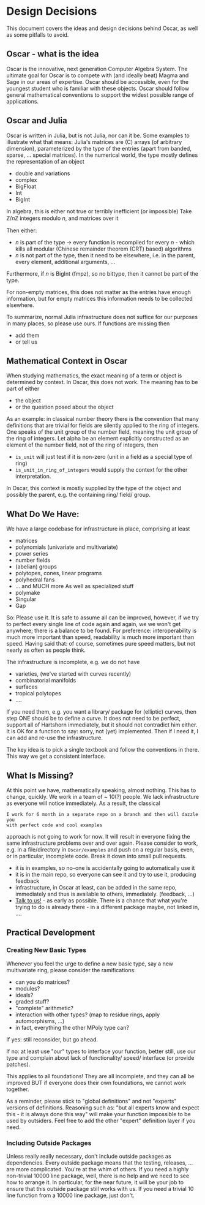 # Design Decisions
This document covers the ideas and design decisions behind Oscar, as well as
some pitfalls to avoid.


## Oscar - what is the idea
Oscar is the innovative, next generation Computer Algebra System. The ultimate
goal for Oscar is to compete with (and ideally beat) Magma and Sage in our
areas of expertise. Oscar should be accessible, even for the youngest student
who is familiar with these objects. Oscar should follow general mathematical
conventions to support the widest possible range of applications.

## Oscar and Julia

Oscar is written in Julia, but is not Julia, nor can it be. 
Some examples to illustrate what that means:
Julia's matrices are (C) arrays (of arbitrary dimension), parameterized by
the type of the entries (apart from banded, sparse, ... special matrices).
In the numerical world, the type mostly defines the representation of an object
- double and variations
- complex
- BigFloat
- Int
- BigInt

In algebra, this is either not true or terribly inefficient (or impossible)
Take $\mathbb{Z}/n\mathbb{Z}$ integers modulo $n$, and matrices over it
   
Then either:
-  $n$ is part of the type -> every function is recompiled for every $n$ -
  which kills all modular (Chinese remainder theorem  (CRT) based)
  algorithms
-  $n$ is not part of the type, then it need to be elsewhere, i.e. in the
  parent, every element, additional arguments, ...

Furthermore, if $n$ is BigInt (fmpz), so no bittype, then it cannot be part of
the type.

For non-empty matrices, this does not matter as the entries have enough
information, but for empty matrices this information needs to be collected
elsewhere.

To summarize, normal Julia infrastructure does not suffice for our purposes in
many places, so please use ours. If functions are missing then
- add them
- or tell us

## Mathematical Context in Oscar

When studying mathematics, the exact meaning of a term or object is determined
by context. In Oscar, this does not work. The meaning has to be part of either

 - the object
 - or the question posed about the object
 
As an example: in classical number theory there is the convention that many
definitions that are trivial for fields are silently applied to the ring of
integers. One speaks of the unit group of the number field, meaning the unit
group of the ring of integers. Let alpha be an element explicitly constructed
as an element of the number field, not of the ring of integers, then

- `is_unit` will just test if it is non-zero (unit in a field as a special type
  of ring)
- `is_unit_in_ring_of_integers` would supply the context for the other
  interpretation.

In Oscar, this context is mostly supplied by the type of the object and
possibly the parent, e.g. the containing ring/ field/ group.

## What Do We Have:

We have a large codebase for infrastructure in place, comprising at least
 - matrices
 - polynomials (univariate and multivariate)
 - power series
 - number fields
 - (abelian) groups
 - polytopes, cones, linear programs
 - polyhedral fans
 - ... and MUCH more
As well as specialized stuff
 - polymake
 - Singular
 - Gap

So: Please use it. It is safe to assume all can be improved, however, if we try
to perfect every single line of code again and again, we we won't get anywhere;
there is a balance to be found.
For preference: interoperability is much more important than speed, readability
is much more important than speed. Having said that: of course, sometimes pure
speed matters, but not nearly as often as people think.

The infrastructure is incomplete, e.g. we do not have
 - varieties, (we've started with curves recently)
 - combinatorial manifolds
 - surfaces
 - tropical polytopes
 - ....

If you need them, e.g. you want a library/ package for (elliptic) curves, then
step ONE should be to define a curve. It does not need to be perfect, support
all of Hartshorn immediately, but it should not contradict him either. It is OK
for a function to say: sorry, not (yet) implemented. Then if I need it, I can
add and re-use the infrastructure.

The key idea is to pick a single textbook and follow the conventions in there.
This way we get a consistent interface.

## What Is Missing?

At this point we have, mathematically speaking, almost nothing. This has to
change, quickly.  We work in a team of ~ 10(?) people.
We lack infrastructure as everyone will notice immediately.
As a result, the classical

    I work for 6 month in a separate repo on a branch and then will dazzle you
    with perfect code and cool examples

approach is not going to work for now. It will result in everyone fixing the same
infrastructure problems over and over again. Please consider to work, e.g. in
a file/directory  in `Oscar/examples` and push on a regular basis, even, or in
particular, incomplete code. Break it down into small pull requests.
 - it is in examples, so no-one is accidentally going to automatically use it
 - it is in the main repo, so everyone can see it and try to use it, producing feedback
 - infrastructure, in Oscar at least, can be added in the same repo, immediately and thus
   is available to others, immediately. (feedback, ...)
 - [Talk to us!](https://oscar.computeralgebra.de/community/) - as early as
   possible. There is a chance that what you're trying to do is already there -
   in a different package maybe, not linked in, ....



## Practical Development

### Creating New Basic Types
Whenever you feel the urge to define a new basic type, say a new multivariate
ring, please consider the ramifications:
 - can you do matrices?
 - modules?
 - ideals?
 - graded stuff?
 - "complete" arithmetic?
 - interaction with other types? (map to residue rings, apply automorphisms, ...)
 - in fact, everything the other MPoly type can?

If yes: still reconsider, but go ahead.

If no: at least use "our" types to interface your function, better still, use
our type and complain about lack of functionality/ speed/ interface (or provide
patches).

This applies to all foundations! They are all incomplete, and they can all
be improved BUT if everyone does their own foundations, we cannot work
together.

As a reminder, please stick to "global definitions" and not "experts" versions
of definitions. Reasoning such as: "but all experts know and expect this - it
is always done this way" will make your function impossible to be used by
outsiders. Feel free to add the other "expert" definition layer if you need.

### Including Outside Packages
Unless really really necessary, don't include outside packages
as dependencies. Every outside package means that the testing, releases, ...
are more complicated. You're at the whim of others. If you need a highly
non-trivial 10000 line package, well, there is no help and we need to see how
to arrange it. In particular, for the near future, it will be your job to
ensure that this outside package still works with us. If you need a trivial 10
line function from a 10000 line package, just don't.

